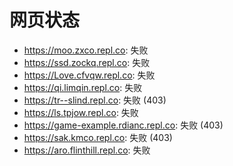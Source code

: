 # 网页状态
- https://moo.zxco.repl.co: 失败
- https://ssd.zockq.repl.co: 失败
- https://Love.cfvqw.repl.co: 失败
- https://qi.limqin.repl.co: 失败
- https://tr--slind.repl.co: 失败 (403)
- https://ls.tpjow.repl.co: 失败
- https://game-example.rdianc.repl.co: 失败 (403)
- https://sak.kmco.repl.co: 失败 (403)
- https://aro.flinthill.repl.co: 失败
